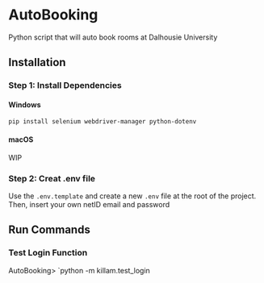 # AutoBooking
Python script that will auto book rooms at Dalhousie University


## Installation
### Step 1: Install Dependencies
#### Windows
```
pip install selenium webdriver-manager python-dotenv
```

#### macOS
WIP


### Step 2: Creat .env file
Use the `.env.template` and create a new `.env` file at the root of the project.
Then, insert your own netID email and password


## Run Commands
### Test Login Function
AutoBooking> `python -m killam.test_login


